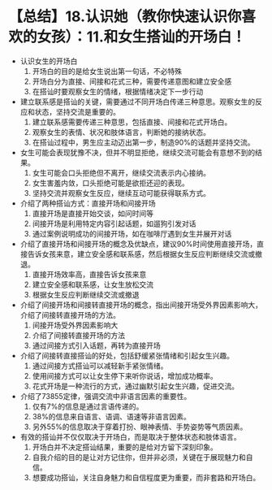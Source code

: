 # 【总结】18.认识她（教你快速认识你喜欢的女孩）：11.和女生搭讪的开场白！

-   认识女生的开场白
    1.  开场白的目的是给女生说出第一句话，不必特殊
    2.  开场白分为直接、间接和花式三种，需要传递意图和建立安全感
    3.  在搭讪时要观察女生的情绪，根据情绪决定下一步行动
-   建立联系感是搭讪的关键，需要通过不同开场白传递三种意思。观察女生的反应和状态，坚持交流是重要的。
    1.  建立联系感需要传递三种意思，包括直接、间接和花式开场白。
    2.  观察女生的表情、状况和肢体语言，判断她的接纳状态。
    3.  在搭讪过程中，男生应主动迈出第一步，制造90%的话题并坚持交流。
-   女生可能会表现犹豫不决，但并不明显拒绝，继续交流可能会有意想不到的结果。
    1.  女生可能会口头拒绝但不离开，继续交流表示内心接纳。
    2.  女生害羞内敛，口头拒绝可能是欲拒还迎的表现。
    3.  坚持交流并观察女生反应，继续互动可能获得联系方式。
-   介绍了两种搭讪方式：直接开场和间接开场
    1.  直接开场是直接开始交谈，如问时间等
    2.  间接开场是利用特定内容引起话题，如遛狗引发对话
    3.  通过案例说明成功的间接开场，如在咖啡厅遇到女生并展开对话
-   介绍了直接开场和间接开场的概念及优缺点，建议90%时间使用直接开场，直接告诉女孩来意，建立安全感和联系感，然后根据女生反应判断继续交流或撤退。
    1.  直接开场效率高，直接告诉女孩来意
    2.  建立安全感和联系感，让女生放松交流
    3.  根据女生反应判断继续交流或撤退
-   介绍了间接开场和间接转直接开场的概念，指出间接开场受外界因素影响大，介绍了间接转直接开场的方法。
    1.  间接开场受外界因素影响大
    2.  介绍了间接转直接开场的方法
    3.  通过间接方式引入话题，再转为直接开场
-   介绍了间接转直接搭讪的好处，包括舒缓紧张情绪和引起女生兴趣。
    1.  通过间接方式搭讪可以减轻新手紧张情绪。
    2.  使用间接方式可以让女生停下来听你说话，增加成功概率。
    3.  花式开场是一种流行的方式，通过幽默引起女生兴趣，促进交流。
-   介绍了73855定律，强调交流中非语言因素的重要性。
    1.  仅有7%的信息是通过言语传递的。
    2.  38%的信息来自语言、语调、语速等非语言因素。
    3.  另外55%的信息取决于穿着打扮、眼神表情、手势姿势等气质因素。
-   有效的搭讪并不仅仅取决于开场白，而是取决于整体状态和肢体语言。
    1.  开场白并不决定搭讪结果，重要的是给对方留下深刻印象。
    2.  自我介绍的目的是让对方记住你，但并非必须，关键在于展现魅力和自信。
    3.  想要成功搭讪，关注自身魅力和自信程度更为重要，而非套路和开场白。